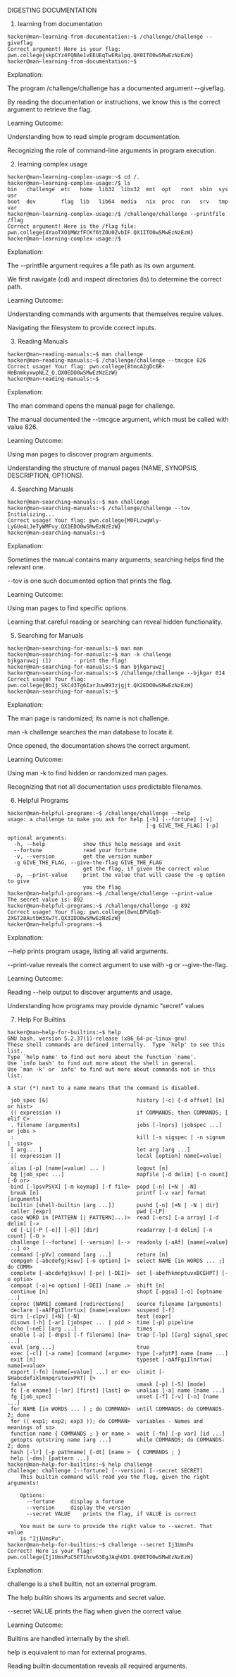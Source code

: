 DIGESTING DOCUMENTATION

1. learning from documentation
```   
hacker@man~learning-from-documentation:~$ /challenge/challenge --giveflag
Correct argument! Here is your flag:
pwn.college{skpCYz4FQNAe1vEEUEqTwERalpq.QX0ITO0wSMwEzNzEzW}
hacker@man~learning-from-documentation:~$ 
```
Explanation:

The program /challenge/challenge has a documented argument --giveflag.

By reading the documentation or instructions, we know this is the correct argument to retrieve the flag.

Learning Outcome:

Understanding how to read simple program documentation.

Recognizing the role of command-line arguments in program execution.

2. learning complex usage
```
hacker@man~learning-complex-usage:~$ cd /.
hacker@man~learning-complex-usage:/$ ls
bin   challenge  etc   home  lib32  libx32  mnt  opt   root  sbin  sys  usr
boot  dev        flag  lib   lib64  media   nix  proc  run   srv   tmp  var
hacker@man~learning-complex-usage:/$ /challenge/challenge --printfile /flag
Correct argument! Here is the /flag file:
pwn.college{4YaoTXO1MWzfFCKf6tZ0U0ZvbIF.QX1ITO0wSMwEzNzEzW}
hacker@man~learning-complex-usage:/$
```
Explanation:

The --printfile argument requires a file path as its own argument.

We first navigate (cd) and inspect directories (ls) to determine the correct path.

Learning Outcome:

Understanding commands with arguments that themselves require values.

Navigating the filesystem to provide correct inputs.

3. Reading Manuals
```
hacker@man~reading-manuals:~$ man challenge
hacker@man~reading-manuals:~$ /challenge/challenge --tmcgce 826
Correct usage! Your flag: pwn.college{8tmcA2gDc6R-HeBnmkyxwpNLZ_Q.QX0EDO0wSMwEzNzEzW}
hacker@man~reading-manuals:~$
```
Explanation:

The man command opens the manual page for challenge.

The manual documented the --tmcgce argument, which must be called with value 826.

Learning Outcome:

Using man pages to discover program arguments.

Understanding the structure of manual pages (NAME, SYNOPSIS, DESCRIPTION, OPTIONS).


4. Searching Manuals
```
hacker@man~searching-manuals:~$ man challenge
hacker@man~searching-manuals:~$ /challenge/challenge --tov
Initializing...
Correct usage! Your flag: pwn.college{MOFLzwgWly-LyGUe4LJeTyWMFvy.QX1EDO0wSMwEzNzEzW}
hacker@man~searching-manuals:~$
```
Explanation:

Sometimes the manual contains many arguments; searching helps find the relevant one.

--tov is one such documented option that prints the flag.

Learning Outcome:

Using man pages to find specific options.

Learning that careful reading or searching can reveal hidden functionality.


5. Searching for Manuals
```
hacker@man~searching-for-manuals:~$ man man
hacker@man~searching-for-manuals:~$ man -k challenge
bjkgaruwzj (1)       - print the flag!
hacker@man~searching-for-manuals:~$ man bjkgaruwzj
hacker@man~searching-for-manuals:~$ /challenge/challenge --bjkgar 014
Correct usage! Your flag: pwn.college{0b1j_SkC43Tg6IarJuwB93zjgjt.QX2EDO0wSMwEzNzEzW}
hacker@man~searching-for-manuals:~$
```
Explanation:

The man page is randomized; its name is not challenge.

man -k challenge searches the man database to locate it.

Once opened, the documentation shows the correct argument.

Learning Outcome:

Using man -k to find hidden or randomized man pages.

Recognizing that not all documentation uses predictable filenames.


6. Helpful Programs
```
hacker@man~helpful-programs:~$ /challenge/challenge --help
usage: a challenge to make you ask for help [-h] [--fortune] [-v]
                                            [-g GIVE_THE_FLAG] [-p]

optional arguments:
  -h, --help            show this help message and exit
  --fortune             read your fortune
  -v, --version         get the version number
  -g GIVE_THE_FLAG, --give-the-flag GIVE_THE_FLAG
                        get the flag, if given the correct value
  -p, --print-value     print the value that will cause the -g option to give
                        you the flag
hacker@man~helpful-programs:~$ /challenge/challenge --print-value
The secret value is: 892
hacker@man~helpful-programs:~$ /challenge/challenge -g 892
Correct usage! Your flag: pwn.college{8wnLBPVGq9-2XGT28AutbW3Xw7t.QX3IDO0wSMwEzNzEzW}
hacker@man~helpful-programs:~$ 
```
Explanation:

--help prints program usage, listing all valid arguments.

--print-value reveals the correct argument to use with -g or --give-the-flag.

Learning Outcome:

Reading --help output to discover arguments and usage.

Understanding how programs may provide dynamic “secret” values

7. Help For Builtins

```
hacker@man~help-for-builtins:~$ help
GNU bash, version 5.2.37(1)-release (x86_64-pc-linux-gnu)
These shell commands are defined internally.  Type `help' to see this list.
Type `help name' to find out more about the function `name'.
Use `info bash' to find out more about the shell in general.
Use `man -k' or `info' to find out more about commands not in this list.

A star (*) next to a name means that the command is disabled.

 job_spec [&]                            history [-c] [-d offset] [n] or hist>
 (( expression ))                        if COMMANDS; then COMMANDS; [ elif C>
 . filename [arguments]                  jobs [-lnprs] [jobspec ...] or jobs >
 :                                       kill [-s sigspec | -n signum | -sigs>
 [ arg... ]                              let arg [arg ...]
 [[ expression ]]                        local [option] name[=value] ...
 alias [-p] [name[=value] ... ]          logout [n]
 bg [job_spec ...]                       mapfile [-d delim] [-n count] [-O or>
 bind [-lpsvPSVX] [-m keymap] [-f file>  popd [-n] [+N | -N]
 break [n]                               printf [-v var] format [arguments]
 builtin [shell-builtin [arg ...]]       pushd [-n] [+N | -N | dir]
 caller [expr]                           pwd [-LP]
 case WORD in [PATTERN [| PATTERN]...)>  read [-ers] [-a array] [-d delim] [->
 cd [-L|[-P [-e]] [-@]] [dir]            readarray [-d delim] [-n count] [-O >
 challenge [--fortune] [--version] [-->  readonly [-aAf] [name[=value] ...] o>
 command [-pVv] command [arg ...]        return [n]
 compgen [-abcdefgjksuv] [-o option] [>  select NAME [in WORDS ... ;] do COMM>
 complete [-abcdefgjksuv] [-pr] [-DEI]>  set [-abefhkmnptuvxBCEHPT] [-o optio>
 compopt [-o|+o option] [-DEI] [name .>  shift [n]
 continue [n]                            shopt [-pqsu] [-o] [optname ...]
 coproc [NAME] command [redirections]    source filename [arguments]
 declare [-aAfFgiIlnrtux] [name[=value>  suspend [-f]
 dirs [-clpv] [+N] [-N]                  test [expr]
 disown [-h] [-ar] [jobspec ... | pid >  time [-p] pipeline
 echo [-neE] [arg ...]                   times
 enable [-a] [-dnps] [-f filename] [na>  trap [-lp] [[arg] signal_spec ...]
 eval [arg ...]                          true
 exec [-cl] [-a name] [command [argume>  type [-afptP] name [name ...]
 exit [n]                                typeset [-aAfFgiIlnrtux] name[=value>
 export [-fn] [name[=value] ...] or ex>  ulimit [-SHabcdefiklmnpqrstuvxPRT] [>
 false                                   umask [-p] [-S] [mode]
 fc [-e ename] [-lnr] [first] [last] o>  unalias [-a] name [name ...]
 fg [job_spec]                           unset [-f] [-v] [-n] [name ...]
 for NAME [in WORDS ... ] ; do COMMAND>  until COMMANDS; do COMMANDS-2; done
 for (( exp1; exp2; exp3 )); do COMMAN>  variables - Names and meanings of so>
 function name { COMMANDS ; } or name >  wait [-fn] [-p var] [id ...]
 getopts optstring name [arg ...]        while COMMANDS; do COMMANDS-2; done
 hash [-lr] [-p pathname] [-dt] [name >  { COMMANDS ; }
 help [-dms] [pattern ...]
hacker@man~help-for-builtins:~$ help challenge
challenge: challenge [--fortune] [--version] [--secret SECRET]
    This builtin command will read you the flag, given the right arguments!
    
    Options:
      --fortune		display a fortune
      --version		display the version
      --secret VALUE	prints the flag, if VALUE is correct

    You must be sure to provide the right value to --secret. That value
    is "Ij1UmsPu".
hacker@man~help-for-builtins:~$ challenge --secret Ij1UmsPu
Correct! Here is your flag!
pwn.college{Ij1UmsPuC5ET1hcw63EgJAqhUD1.QX0ETO0wSMwEzNzEzW}
```

Explanation:

challenge is a shell builtin, not an external program.

The help builtin shows its arguments and secret value.

--secret VALUE prints the flag when given the correct value.

Learning Outcome:

Builtins are handled internally by the shell.

help <builtin> is equivalent to man <command> for external programs.

Reading builtin documentation reveals all required arguments.
